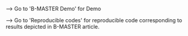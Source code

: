 --> Go to 'B-MASTER Demo' for Demo


--> Go to 'Reproducible codes' for reproducible code corresponding to results depicted in B-MASTER article.
